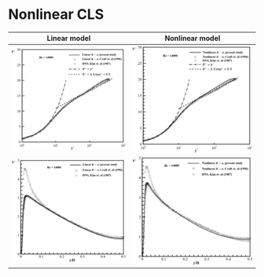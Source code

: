 # Nonlinear CLS



| Linear model | Nonlinear model |
| --- | --- |
| <img src="https://github.com/Vaezi92/Nonlinear-CLS/blob/main/Figs/linearuplus.png" width="400"> | <img src="https://github.com/Vaezi92/Nonlinear-CLS/blob/main/Figs/nonlinearuplus.png" width="400"> |
| <img src="https://github.com/Vaezi92/Nonlinear-CLS/blob/main/Figs/linearkplus.png" width="400"> | <img src="https://github.com/Vaezi92/Nonlinear-CLS/blob/main/Figs/nonlinearkplus.png" width="400"> |

